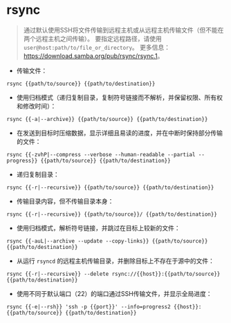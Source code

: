 # rsync

> 通过默认使用SSH将文件传输到远程主机或从远程主机传输文件（但不能在两个远程主机之间传输）。 
> 要指定远程路径，请使用 `user@host:path/to/file_or_directory`。
> 更多信息：<https://download.samba.org/pub/rsync/rsync.1>。

- 传输文件：

`rsync {{path/to/source}} {{path/to/destination}}`

- 使用归档模式（递归复制目录，复制符号链接而不解析，并保留权限、所有权和修改时间）：

`rsync {{-a|--archive}} {{path/to/source}} {{path/to/destination}}`

- 在发送到目标时压缩数据，显示详细且易读的进度，并在中断时保持部分传输的文件：

`rsync {{-zvhP|--compress --verbose --human-readable --partial --progress}} {{path/to/source}} {{path/to/destination}}`

- 递归复制目录：

`rsync {{-r|--recursive}} {{path/to/source}} {{path/to/destination}}`

- 传输目录内容，但不传输目录本身：

`rsync {{-r|--recursive}} {{path/to/source}}/ {{path/to/destination}}`

- 使用归档模式，解析符号链接，并跳过在目标上较新的文件：

`rsync {{-auL|--archive --update --copy-links}} {{path/to/source}} {{path/to/destination}}`

- 从运行 `rsyncd` 的远程主机传输目录，并删除目标上不存在于源中的文件：

`rsync {{-r|--recursive}} --delete rsync://{{host}}:{{path/to/source}} {{path/to/destination}}`

- 使用不同于默认端口（22）的端口通过SSH传输文件，并显示全局进度：

`rsync {{-e|--rsh}} 'ssh -p {{port}}' --info=progress2 {{host}}:{{path/to/source}} {{path/to/destination}}`